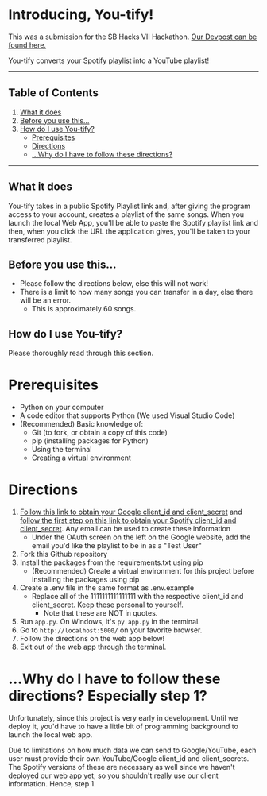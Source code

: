 # Introducing, You-tify!

This was a submission for the SB Hacks VII Hackathon. [Our Devpost can be found here.](https://devpost.com/software/you-tify)

You-tify converts your Spotify playlist into a YouTube playlist!

---
## Table of Contents
1. [What it does](#whatitdoes)
2. [Before you use this...](#before)
3. [How do I use You-tify?](#howto)
   * [Prerequisites](#prerequisites)
   * [Directions](#directions)
   * [...Why do I have to follow these directions?](#why)
---

## What it does <a name="whatitdoes"></a>

You-tify takes in a public Spotify Playlist link and, after giving the program access to your account, creates a playlist of the same songs. When you launch the local Web App, you'll be able to paste the Spotify playlist link and then, when you click the URL the application gives, you'll be taken to your transferred playlist.

## Before you use this... <a name="before"></a>

* Please follow the directions below, else this will not work!
* There is a limit to how many songs you can transfer in a day, else there will be an error.
  * This is approximately 60 songs.

## How do I use You-tify? <a name="howto"></a>

Please thoroughly read through this section.

# Prerequisites <a name="prerequisites"></a>

* Python on your computer
* A code editor that supports Python (We used Visual Studio Code)
* (Recommended) Basic knowledge of:
  * Git (to fork, or obtain a copy of this code)
  * pip (installing packages for Python)
  * Using the terminal
  * Creating a virtual environment

# Directions <a name="directions"></a>

1. [Follow this link to obtain your Google client_id and client_secret](https://developers.google.com/adwords/api/docs/guides/authentication#webapp) and [follow the first step on this link to obtain your Spotify client_id and client_secret](https://developer.spotify.com/documentation/general/guides/app-settings/). Any email can be used to create these information
   * Under the OAuth screen on the left on the Google website, add the email you'd like the playlist to be in as a "Test User"
2. Fork this Github repository
3. Install the packages from the requirements.txt using pip
   * (Recommended) Create a virtual environment for this project before installing the packages using pip
4. Create a .env file in the same format as .env.example
   * Replace all of the 1111111111111111 with the respective client_id and client_secret. Keep these personal to yourself.
     * Note that these are NOT in quotes.
5. Run `app.py`. On Windows, it's `py app.py` in the terminal.
6. Go to `http://localhost:5000/` on your favorite browser.
7. Follow the directions on the web app below!
8. Exit out of the web app through the terminal.

# ...Why do I have to follow these directions? Especially step 1? <a name="why"></a>

Unfortunately, since this project is very early in development. Until we deploy it, you'd have to have a little bit of programming background to launch the local web app.

Due to limitations on how much data we can send to Google/YouTube, each user must provide their own YouTube/Google client_id and client_secrets. The Spotify versions of these are necessary as well since we haven't deployed our web app yet, so you shouldn't really use our client information. Hence, step 1.
